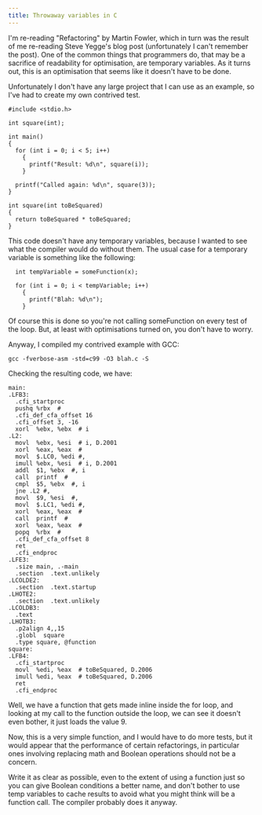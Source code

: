 ```yaml
---
title: Throwaway variables in C
---
```


I'm re-reading "Refactoring" by Martin Fowler, which in turn was the result of me re-reading Steve Yegge's blog post (unfortunately I can't remember the post). One of the common things that programmers do, that may be a sacrifice of readability for optimisation, are temporary variables. As it turns out, this is an optimisation that seems like it doesn't have to be done.

Unfortunately I don't have any large project that I can use as an example, so I've had to create my own contrived test.

<pre class="src"><code><span class="preprocessor">#include</span> <span class="string">&lt;stdio.h&gt;</span>

<span class="type">int</span> <span class="function-name">square</span>(<span class="type">int</span>);

<span class="type">int</span> <span class="function-name">main</span>()
{
  <span class="keyword">for</span> (<span class="type">int</span> <span class="variable-name">i</span> = 0; i &lt; 5; i++)
    {
      printf(<span class="string">"Result: %d\n"</span>, square(i));
    }

  printf(<span class="string">"Called again: %d\n"</span>, square(3));
}

<span class="type">int</span> <span class="function-name">square</span>(<span class="type">int</span> <span class="variable-name">toBeSquared</span>)
{
  <span class="keyword">return</span> toBeSquared * toBeSquared;
}
</code></pre>

This code doesn't have any temporary variables, because I wanted to see what the compiler would do without them. The usual case for a temporary variable is something like the following:

<pre class="src"><code>  <span class="type">int</span> <span class="variable-name">tempVariable</span> = someFunction(x);

  <span class="keyword">for</span> (<span class="type">int</span> <span class="variable-name">i</span> = 0; i &lt; tempVariable; i++)
    <span class="sp-show-pair-match">{</span>
      printf(<span class="string">"Blah: %d\n"</span>);
    <span class="sp-show-pair-match">}</span></code></pre>

Of course this is done so you're not calling someFunction on every test of the loop. But, at least with optimisations turned on, you don't have to worry.

Anyway, I compiled my contrived example with GCC:

    gcc -fverbose-asm -std=c99 -O3 blah.c -S

Checking the resulting code, we have:

<pre class="src"><code><span class="function-name">main</span>:
<span class="function-name">.LFB3</span>:
  <span class="keyword">.cfi_startproc</span>
  <span class="keyword">pushq</span> <span class="variable-name">%rbx</span>  #
  <span class="keyword">.cfi_def_cfa_offset</span> 16
  <span class="keyword">.cfi_offset</span> 3, -16
  <span class="keyword">xorl</span>  <span class="variable-name">%ebx</span>, <span class="variable-name">%ebx</span>  # i
<span class="function-name">.L2</span>:
  <span class="keyword">movl</span>  <span class="variable-name">%ebx</span>, <span class="variable-name">%esi</span>  # i, D.2001
  <span class="keyword">xorl</span>  <span class="variable-name">%eax</span>, <span class="variable-name">%eax</span>  #
  <span class="keyword">movl</span>  $.LC0, <span class="variable-name">%edi</span> #,
  <span class="keyword">imull</span> <span class="variable-name">%ebx</span>, <span class="variable-name">%esi</span>  # i, D.2001
  <span class="keyword">addl</span>  $1, <span class="variable-name">%ebx</span>  #, i
  <span class="keyword">call</span>  printf  #
  <span class="keyword">cmpl</span>  $5, <span class="variable-name">%ebx</span>  #, i
  <span class="keyword">jne</span> .L2 #,
  <span class="keyword">movl</span>  $9, <span class="variable-name">%esi</span>  #,
  <span class="keyword">movl</span>  $.LC1, <span class="variable-name">%edi</span> #,
  <span class="keyword">xorl</span>  <span class="variable-name">%eax</span>, <span class="variable-name">%eax</span>  #
  <span class="keyword">call</span>  printf  #
  <span class="keyword">xorl</span>  <span class="variable-name">%eax</span>, <span class="variable-name">%eax</span>  #
  <span class="keyword">popq</span>  <span class="variable-name">%rbx</span>  #
  <span class="keyword">.cfi_def_cfa_offset</span> 8
  <span class="keyword">ret</span>
  <span class="keyword">.cfi_endproc</span>
<span class="function-name">.LFE3</span>:
  <span class="keyword">.size</span> main, .-main
  <span class="keyword">.section</span>  .text.unlikely
<span class="function-name">.LCOLDE2</span>:
  <span class="keyword">.section</span>  .text.startup
<span class="function-name">.LHOTE2</span>:
  <span class="keyword">.section</span>  .text.unlikely
<span class="function-name">.LCOLDB3</span>:
  <span class="keyword">.text</span>
<span class="function-name">.LHOTB3</span>:
  <span class="keyword">.p2align</span> 4,,15
  <span class="keyword">.globl</span>  square
  <span class="keyword">.type</span> square, @function
<span class="function-name">square</span>:
<span class="function-name">.LFB4</span>:
  <span class="keyword">.cfi_startproc</span>
  <span class="keyword">movl</span>  <span class="variable-name">%edi</span>, <span class="variable-name">%eax</span>  # toBeSquared, D.2006
  <span class="keyword">imull</span> <span class="variable-name">%edi</span>, <span class="variable-name">%eax</span>  # toBeSquared, D.2006
  <span class="keyword">ret</span>
  <span class="keyword">.cfi_endproc</span>
</code></pre>

Well, we have a function that gets made inline inside the for loop, and looking at my call to the function outside the loop, we can see it doesn't even bother, it just loads the value 9.

Now, this is a very simple function, and I would have to do more tests, but it would appear that the performance of certain refactorings, in particular ones involving replacing math and Boolean operations should not be a concern.

Write it as clear as possible, even to the extent of using a function just so you can give Boolean conditions a better name, and don't bother to use temp variables to cache results to avoid what you might think will be a function call. The compiler probably does it anyway.
